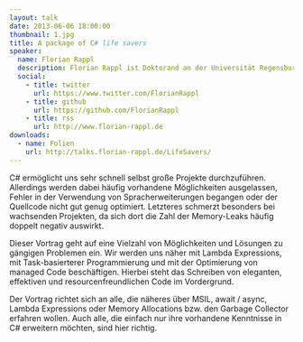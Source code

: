 ```yaml
---
layout: talk
date: 2013-06-06 18:00:00
thumbnail: 1.jpg
title: A package of C# life savers
speaker:
  name: Florian Rappl
  description: Florian Rappl ist Doktorand an der Universität Regensburg und promoviert in der theoretischen Physik. Neben High Performance Computing und Webentwicklung ist er auch im Bereich Cliententwicklung unterwegs. An der Universität Regensburg hält Florian regelmäßig Vorlesungen zu den Themen "Programmierung mit C#", "Webapplications mit HTML5, CSS3 und JavaScript" und "Software Design Patterns". Florian ist Microsoft MVP im Bereich Visual C# und CodeProject MVP.
  social:
    - title: twitter
      url: https://www.twitter.com/FlorianRappl
    - title: github
      url: https://github.com/FlorianRappl
    - title: rss
      url: http://www.florian-rappl.de
downloads:
  - name: Folien
    url: http://talks.florian-rappl.de/LifeSavers/
---
```

C# ermöglicht uns sehr schnell selbst große Projekte durchzuführen. Allerdings werden dabei häufig vorhandene Möglichkeiten ausgelassen, Fehler in der Verwendung von Spracherweiterungen begangen oder der Quellcode nicht gut genug optimiert. Letzteres schmerzt besonders bei wachsenden Projekten, da sich dort die Zahl der Memory-Leaks häufig doppelt negativ auswirkt.
 
Dieser Vortrag geht auf eine Vielzahl von Möglichkeiten und Lösungen zu gängigen Problemen ein. Wir werden uns näher mit Lambda Expressions, mit Task-basierterer Programmierung und mit der Optimierung von managed Code beschäftigen. Hierbei steht das Schreiben von eleganten, effektiven und resourcenfreundlichen Code im Vordergrund.
                        
Der Vortrag richtet sich an alle, die näheres über MSIL, await / async, Lambda Expressions oder Memory Allocations bzw. den Garbage Collector erfahren wollen. Auch alle, die einfach nur ihre vorhandene Kenntnisse in C# erweitern möchten, sind hier richtig.
